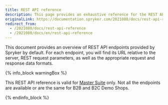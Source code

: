 ```yaml
---
title: REST API reference
description: This page provides an exhaustive reference for the REST API endpoints present in Spryker by default with the corresponding parameters and data formats.
originalLink: https://documentation.spryker.com/2021080/docs/rest-api-reference
redirect_from:
  - /2021080/docs/rest-api-reference
  - /2021080/docs/en/rest-api-reference
---
```


This document provides an overview of REST API endpoints provided by Spryker by default. For each endpoint, you will find its URL relative to the server, REST request parameters, as well as the appropriate request and response data formats.

{% info_block warningBox %}

This REST API reference is valid for [Master Suite](https://documentation.spryker.com/docs/master-suite) only. Not all the endpoints are available or are the same for B2B and B2C Demo Shops.

{% endinfo_block %}

<div id="swagger-ui"></div>

<div class="script-link-loader" data-tag-type = "link" data-src="https://cdnjs.cloudflare.com/ajax/libs/swagger-ui/3.22.1/swagger-ui.css"></div>
<div class="script-link-loader" data-tag-type = "script" data-src="https://cdnjs.cloudflare.com/ajax/libs/swagger-ui/3.22.1/swagger-ui-standalone-preset.js"></div> 
<div class="script-link-loader" data-tag-type = "script" data-src="https://cdnjs.cloudflare.com/ajax/libs/swagger-ui/3.22.1/swagger-ui-bundle.js" ></div>


<div class="script-embed" data-code="window.onload = function() {
                console.log('start');
				const ui = SwaggerUIBundle({
					url: 'https://spryker.s3.eu-central-1.amazonaws.com/docs/Document+360/json/spryker_rest_api.schema_202090.json',
					dom_id: '#swagger-ui',
					deepLinking: true,
					presets: [
						SwaggerUIBundle.presets.apis,
						SwaggerUIStandalonePreset
					],
                     enableCORS: false,
					layout: 'BaseLayout',
                    supportedSubmitMethods: []
				})
                console.log(ui);
				window.ui = ui
			}">
</div>


